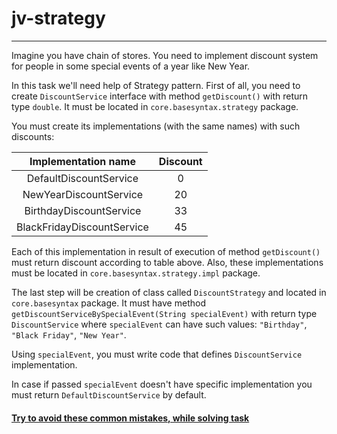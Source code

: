 # jv-strategy

---
Imagine you have сhain of stores. You need to implement discount system for people 
in some special events of a year like New Year.

In this task we'll need help of Strategy pattern.
First of all, you need to create `DiscountService` interface 
with method `getDiscount()` with return type `double`. 
It must be located in `core.basesyntax.strategy` package.

You must create its implementations (with the same names) with such discounts:

| Implementation name |Discount |
| :---: | :---: |
| DefaultDiscountService| 0 |
| NewYearDiscountService| 20 |
| BirthdayDiscountService| 33 |
| BlackFridayDiscountService| 45 |

Each of this implementation in result of execution of method 
`getDiscount()` must return discount according to table above.
Also, these implementations must be located in `core.basesyntax.strategy.impl` package.

The last step will be creation of class called `DiscountStrategy` 
and located in `core.basesyntax` package. It must have 
method `getDiscountServiceBySpecialEvent(String specialEvent)` with return type `DiscountService`
where `specialEvent` can have such values: `"Birthday"`, `"Black Friday"`, `"New Year"`.

Using `specialEvent`, you must write code that defines `DiscountService` implementation.

In case if passed `specialEvent` doesn't have specific implementation
you must return `DefaultDiscountService` by default.

#### [Try to avoid these common mistakes, while solving task](https://mate-academy.github.io/jv-program-common-mistakes/java-core/patterns/strategy)
